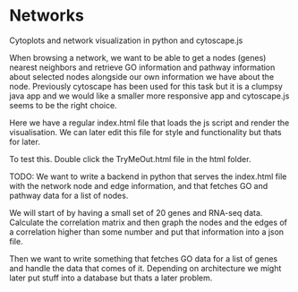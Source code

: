 # Networks
Cytoplots and network visualization in python and cytoscape.js

When browsing a network, we want to be able to get a nodes (genes) nearest 
neighbors and retrieve GO information and pathway information about selected 
nodes alongside our own information we have about the node. Previously cytoscape
has been used for this task but it is a clumpsy java app and we would like
a smaller more responsive app and cytoscape.js seems to be the right choice.

Here we have a regular index.html file that loads the js script and render
the visualisation. We can later edit this file for style and functionality
but thats for later. 

To test this. Double click the TryMeOut.html file in the html folder.

TODO:
We want to write a backend in python that serves the index.html file with
the network node and edge information, and that fetches GO and pathway data for
a list of nodes.

We will start of by having a small set of 20 genes and RNA-seq data. Calculate 
the correlation matrix and then graph the nodes and the edges of a correlation
higher than some number and put that information into a json file.

Then we want to write something that fetches GO data for a list of genes
and handle the data that comes of it. Depending on architecture we might later 
put stuff into a database but thats a later problem. 


